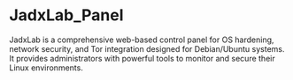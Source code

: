 # JadxLab_Panel
JadxLab is a comprehensive web-based control panel for OS hardening, network security, and Tor integration designed for Debian/Ubuntu systems. It provides administrators with powerful tools to monitor and secure their Linux environments.
